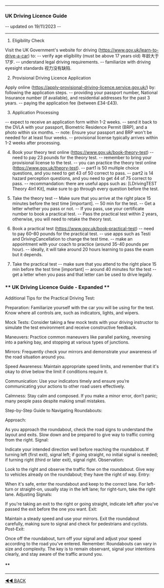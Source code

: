 ﻿---

### **UK Driving Licence Guide**

-- updated on 19/11/2023 -- 

---

1. Eligibility Check

Visit the UK Government's website for driving (https://www.gov.uk/learn-to-drive-a-car) to:
-- verify age eligibility (must be above 17 years old) 年龄大于17岁.
-- understand legal driving requirements.
-- familiarize with driving eyesight standards 视力没有缺陷.

2. Provisional Driving Licence Application

Apply online (https://apply-provisional-driving-licence.service.gov.uk/) by:
following the application steps.
-- providing your passport number, National Insurance number (if available), and residential addresses for the past 3 years.
-- paying the application fee (between £34-£43).

3. Application Processing

-- expect to receive an application form within 1-2 weeks.
-- send it back to the DVLA with your passport, Biometric Residence Permit (BRP), and a photo within six months.
-- note: Ensure your passport and BRP won't be needed for at least four weeks.
-- provisional license typically arrives within 1-2 weeks after processing.

4. Book your theory test online (https://www.gov.uk/book-theory-test)
-- need to pay 23 pounds for the theory test.
-- remember to bring your provisional license to the test.
-- you can practice the theory test online (https://www.gov.uk/theory-test).
-- part1 is 50 multiple choice questions, and you need to get 43 of 50 correct to pass.
-- part2 is 14 hazard perception questions, and you need to get 44 of 75 correct to pass.
-- recommandation: there are useful apps such as: [LDrivingTEST Theory 4in1 Kit], make sure to go through every question before the test. 

5. Take the theory test
-- Make sure that you arrive at the right place 15 minutes before the test time [important].
-- 50 min for the test.
-- Get a letter whether you pass or not.
-- If you pass, use your certificate number to book a practical test.
-- Pass the practical test within 2 years, otherwise, you will need to retake the theory test.

7. Book a practical test (https://www.gov.uk/book-practical-test)
-- need to pay 60–80 pounds for the practical test.
-- use apps such as Testi and DrivingCancellation to change the test time.
-- make an appointment with your coach to practice (around 35-40 pounds per hour).
-- ideally, it will take around 20 hours learning to pass the exam but it depends.

8. Take the practical test
-- make sure that you attend to the right place 15 min before the test time [important]
-- around 40 minutes for the test
-- get a letter when you pass and that letter can be used to drive legally.


### ** UK Driving Licence Guide - Expanded **
Additional Tips for the Practical Driving Test:

Preparation: Familiarize yourself with the car you will be using for the test. Know where all controls are, such as indicators, lights, and wipers.

Mock Tests: Consider taking a few mock tests with your driving instructor to simulate the test environment and receive constructive feedback.

Maneuvers: Practice common maneuvers like parallel parking, reversing into a parking bay, and stopping at various types of junctions.

Mirrors: Frequently check your mirrors and demonstrate your awareness of the road situation around you.

Speed Awareness: Maintain appropriate speed limits, and remember that it's okay to drive below the limit if conditions require it.

Communication: Use your indicators timely and ensure you’re communicating your actions to other road users effectively.

Calmness: Stay calm and composed. If you make a minor error, don’t panic; many people pass despite making small mistakes.

Step-by-Step Guide to Navigating Roundabouts:

Approach:

As you approach the roundabout, check the road signs to understand the layout and exits.
Slow down and be prepared to give way to traffic coming from the right.
Signal:

Indicate your intended direction well before reaching the roundabout.
If turning left (first exit), signal left; if going straight, no initial signal is needed; if turning right (third or later exit), signal right.
Observation:

Look to the right and observe the traffic flow on the roundabout.
Give way to vehicles already on the roundabout; they have the right of way.
Entry:

When it's safe, enter the roundabout and keep to the correct lane.
For left-turn or straight-on, usually stay in the left lane; for right-turn, take the right lane.
Adjusting Signals:

If you're taking an exit to the right or going straight, indicate left after you've passed the exit before the one you want.
Exit:

Maintain a steady speed and use your mirrors.
Exit the roundabout carefully, making sure to signal and check for pedestrians and cyclists.
Post-Exit:

Once off the roundabout, turn off your signal and adjust your speed according to the road you’ve entered.
Remember: Roundabouts can vary in size and complexity. The key is to remain observant, signal your intentions clearly, and stay aware of the traffic around you.

#### **

---
[◄◄ BACK](https://yuqingdai.xyz/#/README)
